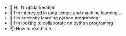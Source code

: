 - 👋 Hi, I’m @darkedition
- 👀 I’m interested in data scince and machine learning...
- 🌱 I’m currently learning python programing
- 💞️ I’m looking to collaborate on python programing
- 📫 How to reach me ...

<!---
darkedition/darkedition is a ✨ special ✨ repository because its `README.md` (this file) appears on your GitHub profile.
You can click the Preview link to take a look at your changes.
--->

